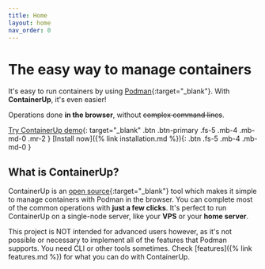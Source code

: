 ```yaml
---
title: Home
layout: home
nav_order: 0
---
```


# The easy way to manage containers

It's easy to run containers by using [Podman](https://podman.io/){:target="_blank"}.
With **ContainerUp**, it's even easier!

Operations done **in the browser**, without ~~complex command lines~~.

[Try ContainerUp demo](https://demo.containerup.org){: target="_blank" .btn .btn-primary .fs-5 .mb-4 .mb-md-0 .mr-2 }
[Install now]({% link installation.md %}){: .btn .fs-5 .mb-4 .mb-md-0 }

## What is ContainerUp?

ContainerUp is an [open source](https://github.com/ContainerUp){:target="_blank"} tool
which makes it simple to manage containers with Podman in the browser.
You can complete most of the common operations with **just a few clicks**.
It's perfect to run ContainerUp on a single-node server, like your **VPS** or your **home server**.

This project is NOT intended for advanced users however,
as it's not possible or necessary to implement all of the features that Podman supports.
You need CLI or other tools sometimes. Check [features]({% link features.md %}) for what you can do with ContainerUp. 
